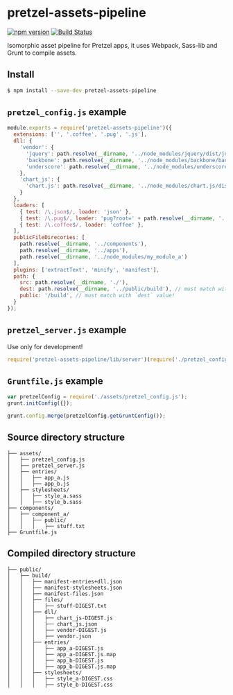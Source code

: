 # pretzel-assets-pipeline
[![npm version](https://badge.fury.io/js/pretzel-assets-pipeline.svg)](https://www.npmjs.com/package/pretzel-assets-pipeline) [![Build Status](https://travis-ci.org/Tickaroo/pretzel-assets-pipeline.svg?branch=master)](https://travis-ci.org/Tickaroo/pretzel-assets-pipeline)

Isomorphic asset pipeline for Pretzel apps, it uses Webpack, Sass-lib and Grunt to compile assets.

## Install

```bash
$ npm install --save-dev pretzel-assets-pipeline
```


## `pretzel_config.js` example

```javascript
module.exports = require('pretzel-assets-pipeline')({
  extensions: ['', '.coffee', '.pug', '.js'],
  dll: {
    'vendor': {
      'jquery': path.resolve(__dirname, '../node_modules/jquery/dist/jquery.min.js'),
      'backbone': path.resolve(__dirname, '../node_modules/backbone/backbone-min.js'),
      'underscore': path.resolve(__dirname, '../node_modules/underscore/underscore-min.js')
    },
    'chart_js': {
      'chart.js': path.resolve(__dirname, '../node_modules/chart.js/dist/Chart.min.js'),
    }
  },
  loaders: [
    { test: /\.json$/, loader: 'json' },
    { test: /\.pug$/, loader: 'pug?root=' + path.resolve(__dirname, '../')  },
    { test: /\.coffee$/, loader: 'coffee' },
  ],
  publicFileDirecories: [
    path.resolve(__dirname, '../components'),
    path.resolve(__dirname, '../apps'),
    path.resolve(__dirname, '../node_modules/my_module_a')
  ],
  plugins: ['extractText', 'minify', 'manifest'],
  path: {
    src: path.resolve(__dirname, './'),
    dest: path.resolve(__dirname, '../public/build'), // must match with `public` value!
    public: '/build', // must match with `dest` value!
  }
});
```

## `pretzel_server.js` example

Use only for development!

```javascript
require('pretzel-assets-pipeline/lib/server')(require('./pretzel_config.js'));
```


## `Gruntfile.js` example

```javascript
var pretzelConfig = require('./assets/pretzel_config.js');
grunt.initConfig({});

grunt.config.merge(pretzelConfig.getGruntConfig());
```


## Source directory structure

```
├── assets/
│   ├── pretzel_config.js
│   ├── pretzel_server.js
│   ├── entries/
│   │   ├── app_a.js
│   │   ├── app_b.js
│   ├── stylesheets/
│   │   ├── style_a.sass
│   │   ├── style_b.sass
├── components/
│   ├── component_a/
│   │   ├── public/
│   │   │   ├── stuff.txt
├── Gruntfile.js
```



## Compiled directory structure

```
├── public/
│   ├── build/
│   │   ├── manifest-entries+dll.json
│   │   ├── manifest-stylesheets.json
│   │   ├── manifest-files.json
│   │   ├── files/
│   │   │   ├── stuff-DIGEST.txt
│   │   ├── dll/
│   │   │   ├── chart_js-DIGEST.js
│   │   │   ├── chart_js.json
│   │   │   ├── vendor-DIGEST.js
│   │   │   ├── vendor.json
│   │   ├── entries/
│   │   │   ├── app_a-DIGEST.js
│   │   │   ├── app_a-DIGEST.js.map
│   │   │   ├── app_b-DIGEST.js
│   │   │   ├── app_b-DIGEST.js.map
│   │   ├── stylesheets/
│   │   │   ├── style_a-DIGEST.css
│   │   │   ├── style_b-DIGEST.css
```
